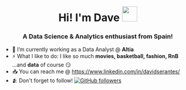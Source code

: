 <h1 align="center">Hi! I'm Dave <img height="40" src="https://media2.giphy.com/media/Vf3ZKdillTMOOaOho0/giphy.gif?cid=ecf05e47azq7eumwras0or67fvsjihh48bx7aw8n76rr5wu5&rid=giphy.gif&ct=s"></h1>
<h3 align="center">A Data Science & Analytics enthusiast from Spain!</h3>

- 🔭 I’m currently working as a Data Analyst @ **Altia**
- ⚡ What I like to do: I like so much **movies, basketball, fashion, RnB** ...and **data** of course 😏
- 📥 You can reach me @ https://www.linkedin.com/in/davidserantes/
- 🫂 Don't forget to follow!  [![GitHub followers](https://img.shields.io/github/followers/dserantes?label=Follow&style=social)](https://github.com/sakshamtaneja/?tab=follow)

<!---
dserantes/dserantes is a ✨ special ✨ repository because its `README.md` (this file) appears on your GitHub profile.
You can click the Preview link to take a look at your changes.
--->
